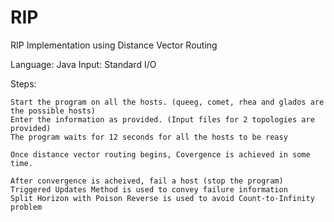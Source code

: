 # RIP

RIP Implementation using Distance Vector Routing

Language: Java
Input: Standard I/O

Steps:

	Start the program on all the hosts. (queeg, comet, rhea and glados are the possible hosts)
	Enter the information as provided. (Input files for 2 topologies are provided)
	The program waits for 12 seconds for all the hosts to be reasy
	
	Once distance vector routing begins, Covergence is achieved in some time.

	After convergence is acheived, fail a host (stop the program)
	Triggered Updates Method is used to convey failure information 
	Split Horizon with Poison Reverse is used to avoid Count-to-Infinity problem
